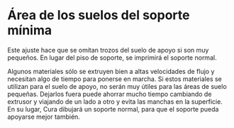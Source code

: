 Área de los suelos del soporte mínima
====
Este ajuste hace que se omitan trozos del suelo de apoyo si son muy pequeños. En lugar del piso de soporte, se imprimirá el soporte normal.

Algunos materiales sólo se extruyen bien a altas velocidades de flujo y necesitan algo de tiempo para ponerse en marcha. Si estos materiales se utilizan para el suelo de apoyo, no serán muy útiles para las áreas de suelo pequeñas. Dejarlos fuera puede ahorrar mucho tiempo cambiando de extrusor y viajando de un lado a otro y evita las manchas en la superficie. En su lugar, Cura dibujará un soporte normal, para que el soporte pueda apoyarse mejor también.